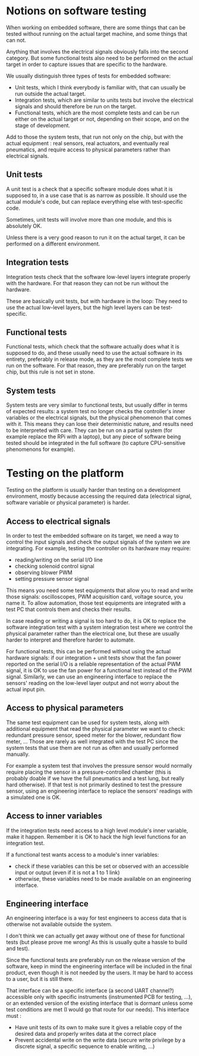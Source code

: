 # Notions on software testing
When working on embedded software, there are some things that can be tested without running on the actual target machine, and some things that can not.

Anything that involves the electrical signals obviously falls into the second category. But some functional tests also need to be performed on the actual target in order to capture issues that are specific to the hardware.

We usually distinguish three types of tests for embedded software:
* Unit tests, which I think everybody is familiar with, that can usually be run outside the actual target.
* Integration tests, which are similar to units tests but involve the electrical signals and should therefore be run on the target.
* Functional tests, which are the most complete tests and can be run either on the actual target or not, depending on their scope, and on the stage of development.

Add to those the system tests, that run not only on the chip, but with the actual equipment : real sensors, real actuators, and eventually real pneumatics, and require access to physical parameters rather than electrical signals.

## Unit tests
A unit test is a check that a specific software module does what it is supposed to, in a use case that is as narrow as possible.
It should use the actual module's code, but can replace everything else with test-specific code.

Sometimes, unit tests will involve more than one module, and this is absolutely OK.

Unless there is a very good reason to run it on the actual target, it can be performed on a different environment.

## Integration tests
Integration tests check that the software low-level layers integrate properly with the hardware. For that reason they can not be run without the hardware.

These are basically unit tests, but with hardware in the loop: They need to use the actual low-level layers, but the high level layers can be test-specific.

## Functional tests
Functional tests, which check that the software actually does what it is supposed to do, and these usually need to use the actual software in its entirety, preferably in release mode, as they are the most complete tests we run on the software.
For that reason, they are preferably run on the target chip, but this rule is not set in stone.

## System tests
System tests are very similar to functional tests, but usually differ in terms of expected results: a system test no longer checks the controller's inner variables or the electrical signals, but the physical phenomenon that comes with it.
This means they can lose their deterministic nature, and results need to be interpreted with care.
They can be run on a partial system (for example replace the RPi with a laptop), but any piece of software being tested should be integrated in the full software (to capture CPU-sensitive phenomenons for example).

# Testing on the platform

Testing on the platform is usually harder than testing on a development environment, mostly because accessing the required data (electrical signal, software variable or physical parameter) is harder.

## Access to electrical signals
In order to test the embedded software on its target, we need a way to control the input signals and check the output signals of the system we are integrating.
For example, testing the controller on its hardware may require:
* reading/writing on the serial I/O line
* checking solenoid control signal
* observing blower PWM
* setting pressure sensor signal

This means you need some test equipments that allow you to read and write those signals: oscilloscopes, PWM acquisition card, voltage source, you name it.
To allow automation, those test equipments are integrated with a test PC that controls them and checks their results.

In case reading or writing a signal is too hard to do, it is OK to replace the software integration test with a system integration test where we control the physical parameter rather than the electrical one, but these are usually harder to interpret and therefore harder to automate.

For functional tests, this can be performed without using the actual hardware signals: if our integration + unit tests show that the fan power reported on the serial I/O is a reliable representation of the actual PWM signal, it is OK to use the fan power for a functional test instead of the PWM signal.
Similarly, we can use an engineering interface to replace the sensors' reading on the low-level layer output and not worry about the actual input pin.

## Access to physical parameters

The same test equipment can be used for system tests, along with additional equipment that read the physical parameter we want to check: redundant pressure sensor, speed meter for the blower, redundant flow meter, ... Those are rarely as well integrated with the test PC since the system tests that use them are not run as often and usually performed manually.

For example a system test that involves the pressure sensor would normally require placing the sensor in a pressure-controlled chamber (this is probably doable if we have the full pneumatics and a test lung, but really hard otherwise).
If that test is not primarily destined to test the pressure sensor, using an engineering interface to replace the sensors' readings with a simulated one is OK.

## Access to inner variables
If the integration tests need access to a high level module's inner variable, make it happen. Remember it is OK to hack the high level functions for an integration test.

If a functional test wants access to a module's inner variables:
* check if these variables can this be set or observed with an accessible input or output (even if it is not a 1 to 1 link)
* otherwise, these variables need to be made available on an engineering interface.

## Engineering interface
An engineering interface is a way for test engineers to access data that is otherwise not available outside the system.

I don't think we can actually get away without one of these for functional tests (but please prove me wrong! As this is usually quite a hassle to build and test).

Since the functional tests are preferably run on the release version of the software, keep in mind the engineering interface will be included in the final product, even though it is not needed by the users. It may be hard to access to a user, but it is still there.

That interface can be a specific interface (a second UART channel?) accessible only with specific instruments (instrumented PCB for testing, ...), or an extended version of the existing interface that is dormant unless some test conditions are met (I would go that route for our needs).
This interface must :
* Have unit tests of its own to make sure it gives a reliable copy of the desired data and properly writes data at the correct place
* Prevent accidental write on the write data (secure write privilege by a discrete signal, a specific sequence to enable writing, ...)

